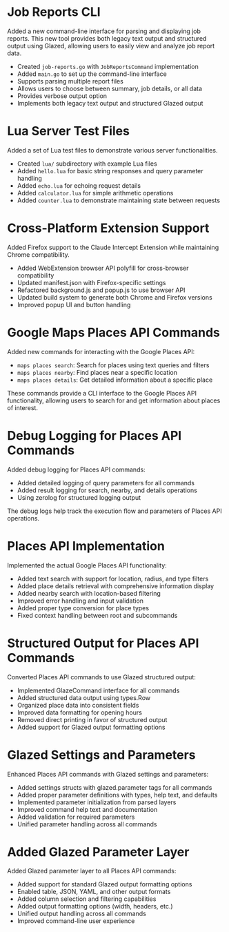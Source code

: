 # Job Reports CLI

Added a new command-line interface for parsing and displaying job reports. This new tool provides both legacy text output and structured output using Glazed, allowing users to easily view and analyze job report data.

- Created `job-reports.go` with `JobReportsCommand` implementation
- Added `main.go` to set up the command-line interface
- Supports parsing multiple report files
- Allows users to choose between summary, job details, or all data
- Provides verbose output option
- Implements both legacy text output and structured Glazed output

# Lua Server Test Files

Added a set of Lua test files to demonstrate various server functionalities.

- Created `lua/` subdirectory with example Lua files
- Added `hello.lua` for basic string responses and query parameter handling
- Added `echo.lua` for echoing request details
- Added `calculator.lua` for simple arithmetic operations
- Added `counter.lua` to demonstrate maintaining state between requests

# Cross-Platform Extension Support

Added Firefox support to the Claude Intercept Extension while maintaining Chrome compatibility.

- Added WebExtension browser API polyfill for cross-browser compatibility
- Updated manifest.json with Firefox-specific settings
- Refactored background.js and popup.js to use browser API
- Updated build system to generate both Chrome and Firefox versions
- Improved popup UI and button handling

# Google Maps Places API Commands

Added new commands for interacting with the Google Places API:
- `maps places search`: Search for places using text queries and filters
- `maps places nearby`: Find places near a specific location
- `maps places details`: Get detailed information about a specific place

These commands provide a CLI interface to the Google Places API functionality, allowing users to search for and get information about places of interest.

# Debug Logging for Places API Commands

Added debug logging for Places API commands:
- Added detailed logging of query parameters for all commands
- Added result logging for search, nearby, and details operations
- Using zerolog for structured logging output

The debug logs help track the execution flow and parameters of Places API operations.

# Places API Implementation

Implemented the actual Google Places API functionality:
- Added text search with support for location, radius, and type filters
- Added place details retrieval with comprehensive information display
- Added nearby search with location-based filtering
- Improved error handling and input validation
- Added proper type conversion for place types
- Fixed context handling between root and subcommands

# Structured Output for Places API Commands

Converted Places API commands to use Glazed structured output:
- Implemented GlazeCommand interface for all commands
- Added structured data output using types.Row
- Organized place data into consistent fields
- Improved data formatting for opening hours
- Removed direct printing in favor of structured output
- Added support for Glazed output formatting options

# Glazed Settings and Parameters

Enhanced Places API commands with Glazed settings and parameters:
- Added settings structs with glazed.parameter tags for all commands
- Added proper parameter definitions with types, help text, and defaults
- Implemented parameter initialization from parsed layers
- Improved command help text and documentation
- Added validation for required parameters
- Unified parameter handling across all commands

# Added Glazed Parameter Layer

Added Glazed parameter layer to all Places API commands:
- Added support for standard Glazed output formatting options
- Enabled table, JSON, YAML, and other output formats
- Added column selection and filtering capabilities
- Added output formatting options (width, headers, etc.)
- Unified output handling across all commands
- Improved command-line user experience
